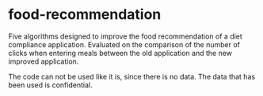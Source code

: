 # food-recommendation
Five algorithms designed to improve the food recommendation of a diet compliance application. Evaluated on the comparison of the number of clicks when entering meals between the old application and the new improved application.

The code can not be used like it is, since there is no data. The data that has been used is confidential. 
